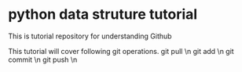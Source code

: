 # python data struture tutorial
 This is tutorial repository for understanding Github

This tutorial will cover following git operations.
git pull \n
git add \n
git commit \n
git push \n
